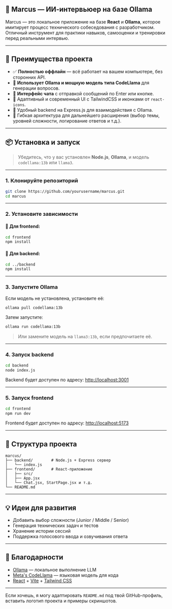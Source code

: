 ## 🧠 Marcus — ИИ-интервьюер на базе Ollama

Marcus — это локальное приложение на базе **React** и **Ollama**, которое имитирует процесс технического собеседования с разработчиком. Отличный инструмент для практики навыков, самооценки и тренировки перед реальными интервью.

---

## 🚀 Преимущества проекта

* ✅ **Полностью оффлайн** — всё работает на вашем компьютере, без сторонних API.
* 🧠 **Использует Ollama и мощную модель типа CodeLlama** для генерации вопросов.
* 💬 **Интерфейс чата** с отправкой сообщений по Enter или кнопке.
* 🎨 Адаптивный и современный UI с TailwindCSS и иконками от `react-icons`.
* 🔧 Удобный backend на Express.js для взаимодействия с Ollama.
* 🧩 Гибкая архитектура для дальнейшего расширения (выбор темы, уровней сложности, логирование ответов и т.д.).

---

## 📦 Установка и запуск

> Убедитесь, что у вас установлен **Node.js**, **Ollama**, и модель `codellama:13b` или `llama3`.

---

### 1. Клонируйте репозиторий

```bash
git clone https://github.com/yourusername/marcus.git
cd marcus
```

---

### 2. Установите зависимости

#### 📁 Для frontend:

```bash
cd frontend
npm install
```

#### 📁 Для backend:

```bash
cd ../backend
npm install
```

---

### 3. Запустите Ollama

Если модель не установлена, установите её:

```bash
ollama pull codellama:13b
```

Затем запустите:

```bash
ollama run codellama:13b
```

> Или замените модель на `llama3:13b`, если предпочитаете её.

---

### 4. Запуск backend

```bash
cd backend
node index.js
```

Backend будет доступен по адресу: [http://localhost:3001](http://localhost:3001)

---

### 5. Запуск frontend

```bash
cd frontend
npm run dev
```

Frontend будет доступен по адресу: [http://localhost:5173](http://localhost:5173)

---

## 📁 Структура проекта

```
marcus/
├── backend/        # Node.js + Express сервер
│   └── index.js
├── frontend/       # React-приложение
│   ├── src/
│   ├── App.jsx
│   └── Chat.jsx, StartPage.jsx и т.д.
└── README.md
```

---

## 💡 Идеи для развития

* Добавить выбор сложности (Junior / Middle / Senior)
* Генерация технических задач и тестов
* Хранение истории сессий
* Поддержка голосового ввода и озвучивания ответа

---

## 🤝 Благодарности

* [Ollama](https://ollama.com/) — локальное выполнение LLM
* [Meta's CodeLlama](https://huggingface.co/codellama) — языковая модель для кода
* [React](https://reactjs.org/) + [Vite](https://vitejs.dev/) + [Tailwind CSS](https://tailwindcss.com/)

---

Если хочешь, я могу адаптировать `README.md` под твой GitHub-профиль, вставить логотип проекта и примеры скриншотов.
